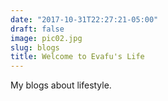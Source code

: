 ```yaml
---
date: "2017-10-31T22:27:21-05:00"
draft: false
image: pic02.jpg
slug: blogs
title: Welcome to Evafu's Life
---
```


My blogs about lifestyle.